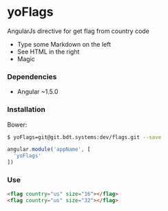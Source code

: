 # yoFlags

AngularJs directive for get flag from country code

  - Type some Markdown on the left
  - See HTML in the right
  - Magic
### Dependencies
  - Angular ~1.5.0

### Installation
Bower:

```sh
$ yoFlags=git@git.bdt.systems:dev/flags.git --save
```

```javascript
angular.module('appName', [
  'yoFlags'
])
```

### Use

```html
<flag country="us" size="16"></flag>
<flag country="us" size="32"></flag>
```